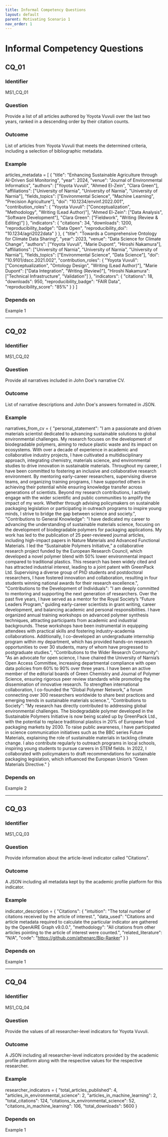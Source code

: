 ```yaml
---
title: Informal Competency Questions
layout: default
parent: Motivating Scenario 1
nav_order: 1
---
```


# Informal Competency Questions 

## CQ_01

### Identifier
MS1_CQ_01

### Question
Provide a list of all articles authored by Yoyota Vuvuli over the last two years, ranked in a descending order by their citation counts.

### Outcome
List of articles from Yoyota Vuvuli that meets the determined criteria, including a selection of bibliographic metadata.

### Example
articles_metadata = [
    {
        "title": "Enhancing Sustainable Agriculture through AI-Driven Soil Monitoring",
        "year": 2024,
        "venue": "Journal of Environmental Informatics",
        "authors": ["Yoyota Vuvuli", "Ahmed El-Zein", "Clara Green"],
        "affiliations": ["University of Narnia", "University of Narnia", "University of Narnia"],
        "fields_topics": ["Environmental Science", "Machine Learning", "Precision Agriculture"],
        "doi": "10.1234/envinf.2022.001",
        "contribution_roles": {
            "Yoyota Vuvuli": ["Conceptualization", "Methodology", "Writing (Lead Author)"],
            "Ahmed El-Zein": ["Data Analysis", "Software Development"],
            "Clara Green": ["Fieldwork", "Writing (Review & Editing)"]
        },
        "indicators": {
            "citations": 34,
            "downloads": 1200,
            "reproducibility_badge": "Data Open",
            "reproducibility_doi": "10.1234/agri2022data"
        }
    },
    {
        "title": "Towards a Comprehensive Ontology for Climate Data Sharing",
        "year": 2023,
        "venue": "Data Science for Climate Change",
        "authors": ["Yoyota Vuvuli", "Marie Dupont", "Hiroshi Nakamura"],
        "affiliations": ["University of Narnia", "University of Narnia", "University of Narnia"],
        "fields_topics": ["Environmental Science", "Data Science"],
        "doi": "10.9101/dscc.2021.002",
        "contribution_roles": {
            "Yoyota Vuvuli": ["Conceptualization", "Ontology Design", "Writing (Lead Author)"],
            "Marie Dupont": ["Data Integration", "Writing (Review)"],
            "Hiroshi Nakamura": ["Technical Infrastructure", "Validation"]
        },
        "indicators": {
            "citations": 18,
            "downloads": 950,
            "reproducibility_badge": "FAIR Data",
            "reproducibility_score": "85%"
        }
    }
]

### Depends on
Example 1

---

## CQ_02

### Identifier
MS1_CQ_02

### Question
Provide all narratives included in John Doe's narrative CV.

### Outcome
List of narrative descriptions and John Doe's answers formated in JSON. 

### Example
narratives_from_cv = {
    "personal_statement": "I am a passionate and driven materials scientist dedicated to advancing sustainable solutions to global environmental challenges. My research focuses on the development of biodegradable polymers, aiming to reduce plastic waste and its impact on ecosystems. With over a decade of experience in academic and collaborative industry projects, I have cultivated a multidisciplinary approach, integrating chemistry, materials science, and environmental studies to drive innovation in sustainable materials. Throughout my career, I have been committed to fostering an inclusive and collaborative research environment. By mentoring early-career researchers, supervising diverse teams, and organizing training programs, I have supported others in achieving their potential while ensuring knowledge transfer across generations of scientists. Beyond my research contributions, I actively engage with the wider scientific and public communities to amplify the impact of my work. Whether through advising policymakers on sustainable packaging legislation or participating in outreach programs to inspire young minds, I strive to bridge the gap between science and society.",
    "Contributions to General Knowledge": "I have dedicated my career to advancing the understanding of sustainable materials science, focusing on the development of biodegradable polymers for packaging applications. My work has led to the publication of 25 peer-reviewed journal articles, including high-impact papers in Nature Materials and Advanced Functional Materials. I led the “Sustainable Polymers Initiative,” a collaborative research project funded by the European Research Council, which developed a novel polymer blend with 50% lower environmental impact compared to traditional plastics. This research has been widely cited and has attracted industrial interest, leading to a joint patent with GreenPack Ltd. Supervising a diverse group of PhD students and postdoctoral researchers, I have fostered innovation and collaboration, resulting in four students winning national awards for their research excellence.",
    "Contributions to the Development of Individuals": "I am deeply committed to mentoring and supporting the next generation of researchers. Over the past five years, I have served as a mentor for the Royal Society’s “Future Leaders Program,” guiding early-career scientists in grant writing, career development, and balancing academic and personal responsibilities. I have organized annual training workshops on advanced polymer synthesis techniques, attracting participants from academic and industrial backgrounds. These workshops have been instrumental in equipping attendees with practical skills and fostering industry-academia collaborations. Additionally, I co-developed an undergraduate internship program within my department, which has provided hands-on research opportunities to over 30 students, many of whom have progressed to postgraduate studies.",
    "Contributions to the Wider Research Community": "As an advocate for open science, I have chaired the University of Narnia’s Open Access Committee, increasing departmental compliance with open data policies from 60% to 90% over three years. I have been an active member of the editorial boards of Green Chemistry and Journal of Polymer Science, ensuring rigorous peer review standards while promoting the dissemination of innovative research. To strengthen international collaboration, I co-founded the “Global Polymer Network,” a forum connecting over 300 researchers worldwide to share best practices and emerging trends in sustainable materials science.",
    "Contributions to Society": "My research has directly contributed to addressing global environmental challenges. The biodegradable polymer developed in the Sustainable Polymers Initiative is now being scaled up by GreenPack Ltd., with the potential to replace traditional plastics in 20% of European food packaging markets by 2030. To raise public awareness, I have participated in science communication initiatives such as the BBC series Future Materials, explaining the role of sustainable materials in tackling climate change. I also contribute regularly to outreach programs in local schools, inspiring young students to pursue careers in STEM fields. In 2022, I collaborated with policymakers to draft recommendations for sustainable packaging legislation, which influenced the European Union’s “Green Materials Directive."
}

### Depends on
Example 2

---

## CQ_03

### Identifier
MS1_CQ_03

### Question
Provide information about the article-level indicator called "Citations".

### Outcome
A JSON including all metadata kept by the academic profile platform for this indicator.

### Example
indicator_description = {
    "Citations": {
        "intuition": "The total number of citations received by the article of interest.",
        "data_used": "Citations and article metadata required to calculate the particular indicator are gathered by the OpenAIRE Graph v9.0.0.",
        "methodology": "All citations from other articles pointing to the article of interest were counted.",
        "related_literature": "N/A",
        "code": "https://github.com/athenarc/Bip-Ranker"
    }
}

### Depends on
Example 1

---

## CQ_04

### Identifier
MS1_CQ_04

### Question
Provide the values of all researcher-level indicators for Yoyota Vuvuli.

### Outcome
A JSON including all researcher-level indicators provided by the academic profile platform along with the respective values for the respective researcher.

### Example
researcher_indicators = {
    "total_articles_published": 4,
    "articles_in_environmental_science": 2,
    "articles_in_machine_learning": 2,
    "total_citations": 124,
    "citations_in_environmental_science": 52,
    "citations_in_machine_learning": 106,
    "total_downloads": 5600
}

### Depends on
Example 1